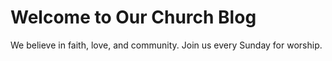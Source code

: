 # Welcome to Our Church Blog

We believe in faith, love, and community. Join us every Sunday for worship.
